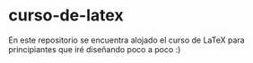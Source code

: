 # curso-de-latex
 En este repositorio se encuentra alojado el curso de LaTeX para principiantes que iré diseñando poco a poco :)
